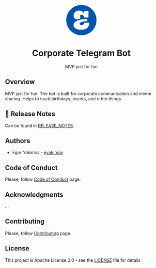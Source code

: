 <div align="center">
  <img alt="Logo" src="https://raw.githubusercontent.com/ryanreymorris/portfolio/master/public/logo.png" width="100" />
</div>
<h1 align="center">
  Corporate Telegram Bot
</h1>
<p align="center">
MVP just for fun
</p>


## Overview
MVP just for fun.
The bot is built for corporate communication and meme sharing.
Helps to track birthdays, events, and other things.

## 🚨 Release Notes
Can be found in [RELEASE_NOTES](RELEASE_NOTES.md).

## Authors
* Egor Yakimov - [eyakimov](https://github.com/RyanReyMorris)

## Code of Conduct
Please, follow [Code of Conduct](CODE_OF_CONDUCT.md) page.

## Acknowledgments
...

## Contributing
Please, follow [Contributing](CONTRIBUTING.md) page.

## License
This project is Apache License 2.0 - see the [LICENSE](LICENSE) file for details
